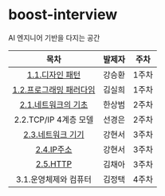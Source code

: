 # boost-interview
AI 엔지니어 기반을 다지는 공간  

|목차|발제자|주차|
|:--:|:--:|:--:|
|[1.1.디자인 패턴](./1장/1.1%20디자인패턴.md)|강승환|1주차|
|[1.2.프로그래밍 패러다임](./1장/1.2%20프로그래밍%20패러다임.md)|김실희|1주차|
|[2.1.네트워크의 기초](https://hsb422.tistory.com/entry/CS-%EB%84%A4%ED%8A%B8%EC%9B%8C%ED%81%AC)|한상범|2주차|
|2.2.TCP/IP 4계층 모델|선경은|2주차|
|[2.3.네트워크 기기](./2장/2.3%20네트워크%20기기.md)|강현서|3주차|
|[2.4.IP주소](./2장/2.4%20IP%20주소.md)|강현서|3주차|
|[2.5.HTTP](https://hi-cod.tistory.com/46)|김채아|3주차|
|3.1.운영체제와 컴퓨터|김정택|4주차|
